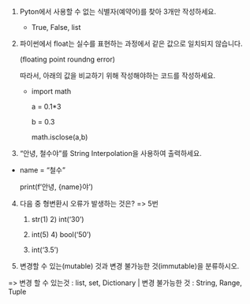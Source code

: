 1. Pyton에서 사용할 수 없는 식별자(예약어)를 찾아 3개만 작성하세요.

   - True, False, list

2. 파이썬에서 float는 실수를 표현하는 과정에서 같은 값으로 일치되지 않습니다.

   (floating point roundng error) 

   따라서, 아래의 값을 비교하기 위해 작성해야하는 코드를 작성하세요.

   - import math

     a = 0.1*3

     b = 0.3

     math.isclose(a,b)



3.  “안녕, 철수야”를 String Interpolation을 사용하여 출력하세요.

   - name = “철수”

     print(f’안녕, {name}야’)



4. 다음 중 형변환시 오류가 발생하는 것은?     => 5번

   1) str(1)      2) int(‘30’)

   3) int(5)       4) bool(‘50’)

   5) int(‘3.5’)

5.  변경할 수 있는(mutable) 것과 변경 불가능한 것(immutable)을 분류하시오.

   => 변경 할 수 있는것 : list, set, Dictionary    |  변경 불가능한 것 :  String, Range, Tuple   

  